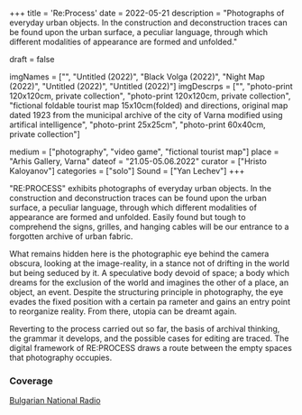 +++
title = 'Re:Process'
date = 2022-05-21
description = "Photographs of everyday urban objects. In the construction and deconstruction traces can be found upon the urban surface, a peculiar language, through which different modalities of appearance are formed and unfolded."

draft = false

imgNames = ["", "Untitled (2022)", "Black Volga (2022)", "Night Map (2022)", "Untitled (2022)", "Untitled (2022)"]
imgDescrps = ["", "photo-print 120х120cm, private collection", "photo-print 120х120cm, private collection", "fictional foldable tourist map 15x10cm(folded) and directions, original map dated 1923 from the municipal archive of the city of Varna modified using artifical intelligence", "photo-print 25х25cm", "photo-print 60х40cm, private collection"]


medium = ["photography", "video game", "fictional tourist map"]
place = "Arhis Gallery, Varna"
dateof = "21.05-05.06.2022"
curator = ["Hristo Kaloyanov"]
categories = ["solo"]
Sound = ["Yan Lechev"]
+++

"RE:PROCESS" exhibits photographs of everyday urban objects. In the construction and deconstruction traces can be found upon the urban surface, a peculiar language, through which different modalities of appearance are formed and unfolded. Easily found but tough tо comprehend the signs, grilles, and hanging cables will be our entrance to a forgotten archive of urban fabric.

What remains hidden here is the photographic eye behind the camera obscura, looking at the image-reality, in a stance not of drifting in the world but being seduced by it. A speculative body devoid of space; a body which dreams for the exclusion of the world and imagines the other of a place, an object, an event. Despite the structuring principle in photography, the eye evades the fixed position with a certain pa rameter and gains an entry point to reorganize reality. From there, utopia can be dreamt again.

Reverting to the process carried out so far, the basis of archival thinking, the grammar it develops, and the possible cases for editing are traced. The digital framework of RE:PROCESS draws a route between the empty spaces that photography occupies.

<!-- add photos of map + its text to your blog and link here -->

### Coverage
[Bulgarian National Radio](https://bnr.bg/varna/post/101649068/izlojbata-reproces-preplita-tradicionnoto-i-abstraktnoto-v-nevijdani-ulichni-fotografii)